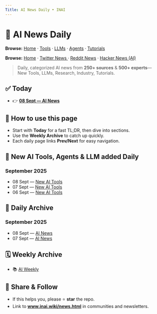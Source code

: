 ```yaml
---
Title: AI News Daily • INAI
---
```


# 📰 AI News Daily

**Browse:** [Home](index.md) · [Tools](tools.md) · [LLMs](llms.md) · [Agents](agents.md) · [Tutorials](tutorials.md)

**Browse:** [Home](index.md) · [Twitter News ](twitter-news.md) · [Reddit News](reddit-news.md) · [Hacker News (AI)](hacker-news.md)

> Daily, categorized AI news from **250+ sources** & **500+ experts**— New Tools, LLMs, Research, Industry, Tutorials.

## ✅ Today
- 👉 **[08 Sept — AI News](news/2025/2025-09-08.md)**

## 🔎 How to use this page
- Start with **Today** for a fast TL;DR, then dive into sections.
- Use the **Weekly Archive** to catch up quickly.
- Each daily page links **Prev/Next** for easy navigation.

## 🔎 New AI Tools, Agents & LLM added Daily 
### September 2025
- 08 Sept — [New AI Tools](https://inai.short.gy/8th-sept)
- 07 Sept — [New AI Tools](https://inai.short.gy/7th-sept)
- 06 Sept — [New AI Tools](https://inai.short.gy/6thsept)

## 📅 Daily Archive
### September 2025
- 08 Sept — [AI News](news/2025/2025-09-08.md)
- 07 Sept — [AI News](news/2025/2025-09-07.md)

## 🗓️ Weekly Archive
- 📚 [AI Weekly](weekly.md)

## 📣 Share & Follow
- If this helps you, please ⭐ **star** the repo.
- Link to **www.inai.wiki/news.html** in communities and newsletters.
